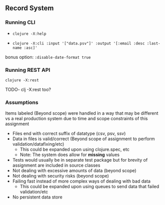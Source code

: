 ## Record System

### Running CLI
- `clojure -X:help`

- `clojure -X:cli :input '["data.psv"]' :output '[:email :desc :last-name :asc]'`


bonus option:
`:disable-date-format true`

### Running REST API
`clojure -X:rest`

TODO- clj -X:rest too?

### Assumptions

Items labeled (Beyond scope) were handled in a way that may be different vs a real production system due to time and scope constraints of this assignment

- Files end with correct  suffix of datatype (csv, psv, ssv)
- Data in files is valid/correct (Beyond scope of assignment to perform validation/datafixing/etc)
    - This could be expanded upon using clojure.spec, etc
    - Note: The system does allow for **missing** values
- Tests would usually be in separate test package but for brevity of assignment are included in source classes
- Not dealing with excessive amounts of data (beyond scope)
- Not dealing with security risks (beyond scope)
- Failing fast instead of more complex ways of dealing with bad data
    - This could be expanded upon using queues to send data that failed validation/etc
- No persistent data store

